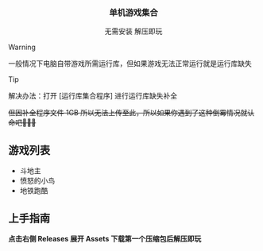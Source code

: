 

  <h3 align="center">单机游戏集合</h3>
  <p align="center">无需安装 解压即玩</p>

 > [!WARNING]
 > 一般情况下电脑自带游戏所需运行库，但如果游戏无法正常运行就是运行库缺失

> [!TIP]
 > 解决办法：打开 [运行库集合程序] 进行运行库缺失补全

~~但因补全程序文件 1GB 所以无法上传至此，所以如果你遇到了这种倒霉情况就认命吧🤣🤣🤣~~


## 游戏列表

- 斗地主
- 愤怒的小鸟
- 地铁跑酷


## 上手指南
**点击右侧 Releases 展开 Assets  下载第一个压缩包后解压即玩**




